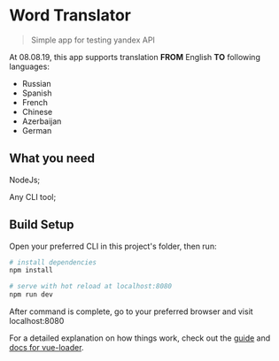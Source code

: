 # Word Translator

> Simple app for testing yandex API

At 08.08.19, this app supports translation **FROM** English **TO** following languages:

* Russian
* Spanish
* French
* Chinese
* Azerbaijan
* German

## What you need

NodeJs;

Any CLI tool;

## Build Setup
Open your preferred CLI in this project's folder, then run:

``` bash
# install dependencies
npm install

# serve with hot reload at localhost:8080
npm run dev
```

After command is complete, go to your preferred browser and visit localhost:8080

For a detailed explanation on how things work, check out the [guide](http://vuejs-templates.github.io/webpack/) and [docs for vue-loader](http://vuejs.github.io/vue-loader).
